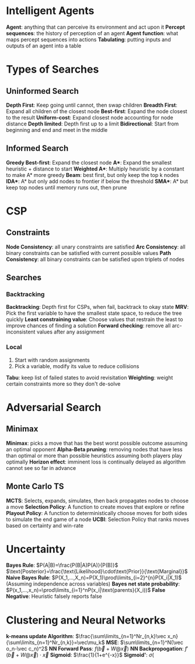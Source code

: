 # Intelligent Agents

**Agent**: anything that can perceive its environment and act upon it
**Percept sequences**: the history of perception of an agent
**Agent function**: what maps percept sequences into actions
**Tabulating**: putting inputs and outputs of an agent into a table

# Types of Searches

## Uninformed Search

**Depth First**: Keep going until cannot, then swap children
**Breadth First**: Expand all children of the closest node
**Best-first**: Expand the node closest to the result
**Uniform-cost**: Expand closest node accounting for node distance
**Depth limited**: Depth first up to a limit
**Bidirectional**: Start from beginning and end and meet in the middle

## Informed Search

**Greedy Best-first**: Expand the closest node
**A\***: Expand the smallest heuristic + distance to start
**Weighted A\***: Multiply heuristic by a constant to make A* more greedy
**Beam**: best first, but only keep the top k nodes
**IDA\***: A* but only add nodes to frontier if below the threshold
**SMA\***: A* but keep top nodes until memory runs out, then prune

# CSP
## Constraints
**Node Consistency**: all unary constraints are satisfied
**Arc Consistency**: all binary constraints can be satisfied with current possible values
**Path Consistency**: all binary constraints can be satisfied upon triplets of nodes

## Searches
### Backtracking
**Backtracking**: Depth first for CSPs, when fail, backtrack to okay state
**MRV**: Pick the first variable to have the smallest state space, to reduce the tree quickly
**Least constraining value**: Choose values that restrain the least to improve chances of finding a solution
**Forward checking**: remove all arc-inconsistent values after any assignment

### Local
1. Start with random assignments
2. Pick a variable, modify its value to reduce collisions

**Tabu**: keep list of failed states to avoid revisitation
**Weighting**: weight certain constraints more so they don't de-solve

# Adversarial Search
## Minimax

**Minimax**: picks a move that has the best worst possible outcome assuming an optimal opponent
**Alpha-Beta pruning**: removing nodes that have less than optimal or more than possible heuristics assuming both players play optimally
**Horizon effect**: imminent loss is continually delayed as algorithm cannot see so far in advance

## Monte Carlo TS
**MCTS**: Selects, expands, simulates, then back propagates nodes to choose a move
**Selection Policy**: A function to create moves that explore or refine
**Playout Policy**: A function to deterministically choose moves for both sides to simulate the end game of a node
**UCBI**: Selection Policy that ranks moves based on certainty and win-rate

# Uncertainty

**Bayes Rule**:
$P(A|B)=\frac{P(B|A)P(A)}{P(B)}$
$\text{Posterior}=\frac{\text{Likelihood}\cdot\text{Prior}}{\text{Marginal}}$
**Naive Bayes Rule**: $P(X_1,...,X_n)=P(X_1)\prod\limits_{i=2}^{n}P(X_i|X_1)$ (Assuming independence across variables)
**Bayes net state probability**: $P(x_1,...,x_n)=\prod\limits_{i=1}^nP(x_i|\text{parents}(X_i))$
**False Negative**: Heuristic falsely reports false

# Clustering and Neural Networks
**k-means update Algorithm**: $\frac{\sum\limits_{n=1}^Nr_{n,k}\vec x_n}{\sum\limits_{n=1}^Nr_{n,k}}=\vec\mu_k$
**MSE**: $\sum\limits_{n=1}^N(\vec o_n-\vec c_n)^2$
**NN Forward Pass**: $f(\vec b+W@\vec x)$
**NN Backpropogation**: $f'(\vec b+W@\vec x)\cdot\vec x$
**Sigmoid**: $\frac{1}{1+e^{-x}}$
**Sigmoid'**: $\sigma($
